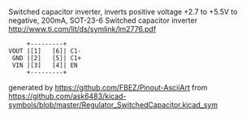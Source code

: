 Switched capacitor inverter, inverts positive voltage +2.7 to +5.5V to negative, 200mA, SOT-23-6
Switched capacitor inverter
http://www.ti.com/lit/ds/symlink/lm2776.pdf


	     +---------+
	VOUT |[1]   [6]| C1-
	 GND |[2]   [5]| C1+
	 VIN |[3]   [4]| EN
	     +---------+


generated by https://github.com/FBEZ/Pinout-AsciiArt from https://github.com/ask6483/kicad-symbols/blob/master/Regulator_SwitchedCapacitor.kicad_sym